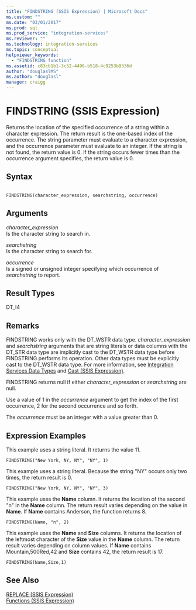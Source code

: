 ```yaml
---
title: "FINDSTRING (SSIS Expression) | Microsoft Docs"
ms.custom: ""
ms.date: "03/01/2017"
ms.prod: sql
ms.prod_service: "integration-services"
ms.reviewer: ""
ms.technology: integration-services
ms.topic: conceptual
helpviewer_keywords: 
  - "FINDSTRING function"
ms.assetid: c83cb1b1-3c52-4496-b518-4c9253b9336d
author: "douglaslMS"
ms.author: "douglasl"
manager: craigg
---
```

# FINDSTRING (SSIS Expression)
  Returns the location of the specified occurrence of a string within a character expression. The return result is the one-based index of the occurrence. The string parameter must evaluate to a character expression, and the occurrence parameter must evaluate to an integer. If the string is not found, the return value is 0. If the string occurs fewer times than the occurrence argument specifies, the return value is 0.  
  
## Syntax  
  
```  
  
FINDSTRING(character_expression, searchstring, occurrence)  
```  
  
## Arguments  
 *character_expression*  
 Is the character string to search in.  
  
 *searchstring*  
 Is the character string to search for.  
  
 *occurrence*  
 Is a signed or unsigned integer specifying which occurrence of *searchstring* to report.  
  
## Result Types  
 DT_I4  
  
## Remarks  
 FINDSTRING works only with the DT_WSTR data type.  *character_expression* and *searchstring* arguments that are string literals or data columns with the DT_STR data type are implicitly cast to the DT_WSTR data type before FINDSTRING performs its operation. Other data types must be explicitly cast to the DT_WSTR data type. For more information, see [Integration Services Data Types](../../integration-services/data-flow/integration-services-data-types.md) and [Cast &#40;SSIS Expression&#41;](../../integration-services/expressions/cast-ssis-expression.md).  
  
 FINDSTRING returns null if either *character_expression* or *searchstring* are null.  
  
 Use a value of 1 in the *occurrence* argument to get the index of the first occurrence, 2 for the second occurrence and so forth.  
  
 The *occurrence* must be an integer with a value greater than 0.  
  
## Expression Examples  
 This example uses a string literal. It returns the value 11.  
  
```  
FINDSTRING("New York, NY, NY", "NY", 1)   
```  
  
 This example uses a string literal. Because the string "NY" occurs only two times, the return result is 0.  
  
```  
FINDSTRING("New York, NY, NY", "NY", 3)   
```  
  
 This example uses the **Name** column. It returns the location of the second "n" in the **Name** column. The return result varies depending on the value in **Name**. If **Name** contains Anderson, the function returns 8.  
  
```  
FINDSTRING(Name, "n", 2)   
```  
  
 This example uses the **Name** and **Size** columns. It returns the location of the leftmost character of the **Size** value in the **Name** column. The return result varies depending on column values. If **Name** contains Mountain,500Red,42 and **Size** contains 42, the return result is 17.  
  
```  
FINDSTRING(Name,Size,1)   
```  
  
## See Also  
 [REPLACE &#40;SSIS Expression&#41;](../../integration-services/expressions/replace-ssis-expression.md)   
 [Functions &#40;SSIS Expression&#41;](../../integration-services/expressions/functions-ssis-expression.md)  
  
  
